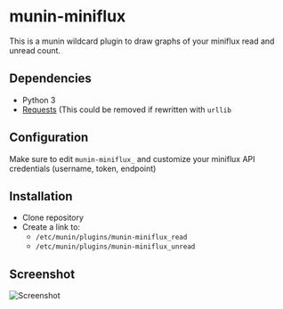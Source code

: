 # munin-miniflux

This is a munin wildcard plugin to draw graphs of your miniflux read and unread count.

## Dependencies
- Python 3
- [Requests](http://docs.python-requests.org/) (This could be removed if rewritten with `urllib`

## Configuration
Make sure to edit `munin-miniflux_` and customize your miniflux API credentials (username, token, endpoint)

## Installation
- Clone repository
- Create a link to:
	- `/etc/munin/plugins/munin-miniflux_read` 
	- `/etc/munin/plugins/munin-miniflux_unread`

## Screenshot

![Screenshot](https://img.notmyhostna.me/b628d9a6299624eb5b9f39ea5e72cfa39c3a79a3.png)
